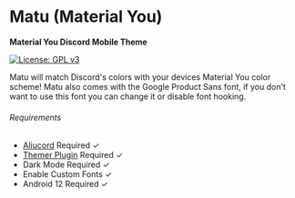 # Matu (Material You)
**Material You Discord Mobile Theme**

[![License: GPL v3](https://img.shields.io/badge/License-GPLv3-blue.svg)](https://www.gnu.org/licenses/gpl-3.0)

Matu will match Discord's colors with your devices Material You color scheme! Matu also comes with the Google Product Sans font, if you don't want to use this font you can change it or disable font hooking.


###### Requirements
- [Aliucord](https://github.com/Aliucord/Aliucord) Required ✓
- [Themer Plugin](https://github.com/Vendicated/AliucordPlugins/blob/main/Themer/README.md) Required ✓
- Dark Mode Required ✓
- Enable Custom Fonts ✓
- Android 12 Required ✓
